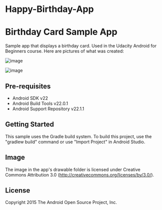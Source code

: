 # Happy-Birthday-App
Birthday Card Sample App
===================================

Sample app that displays a birthday card. Used in the Udacity Android for Beginners course. Here are pictures of what was created:

![image](https://user-images.githubusercontent.com/42164711/113534445-64943680-9596-11eb-9441-fd2761e1aa94.png)

![image](https://user-images.githubusercontent.com/42164711/113534473-7249bc00-9596-11eb-8429-72bc15ba61d6.png)

Pre-requisites
--------------

- Android SDK v22
- Android Build Tools v22.0.1
- Android Support Repository v22.1.1

Getting Started
---------------

This sample uses the Gradle build system. To build this project, use the
"gradlew build" command or use "Import Project" in Android Studio.


Image
-----

The image in the app's drawable folder is licensed under Creative Commons Attribution 3.0
(http://creativecommons.org/licenses/by/3.0/).

License
-------

Copyright 2015 The Android Open Source Project, Inc.

